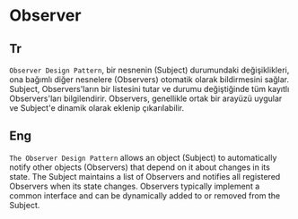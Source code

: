# Observer

## Tr

`Observer Design Pattern`, bir nesnenin (Subject) durumundaki değişiklikleri,
ona bağımlı diğer nesnelere (Observers) otomatik olarak bildirmesini sağlar.
Subject, Observers'ların bir listesini tutar ve durumu değiştiğinde tüm kayıtlı
Observers'ları bilgilendirir. Observers, genellikle ortak bir arayüzü uygular ve
Subject'e dinamik olarak eklenip çıkarılabilir.

## Eng

`The Observer Design Pattern` allows an object (Subject) to automatically notify
other objects (Observers) that depend on it about changes in its state. The
Subject maintains a list of Observers and notifies all registered Observers when
its state changes. Observers typically implement a common interface and can be
dynamically added to or removed from the Subject.
